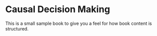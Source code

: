 # Causal Decision Making


This is a small sample book to give you a feel for how book content is
structured.

